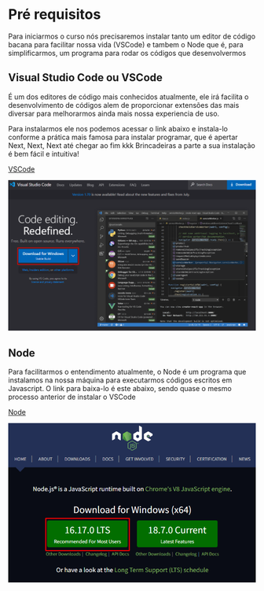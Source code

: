 # Pré requisitos

Para iniciarmos o curso nós precisaremos instalar tanto um editor de código bacana para facilitar nossa vida (VSCode) e tambem o Node que é, para simplificarmos, um programa para rodar os códigos que desenvolvermos

## Visual Studio Code ou VSCode

É um dos editores de código mais conhecidos atualmente, ele irá facilita o desenvolvimento de códigos alem de proporcionar extensões das mais diversar para melhorarmos ainda mais nossa experiencia de uso.

Para instalarmos ele nos podemos acessar o link abaixo e instala-lo conforme a prática mais famosa para instalar programar, que é apertar Next, Next, Next até chegar ao fim kkk
Brincadeiras a parte a sua instalação é bem fácil e intuitiva!

[VSCode](https://code.visualstudio.com)

![Página de instalação do VSCode](./imgs/instalando-vscode.png)

## Node

Para facilitarmos o entendimento atualmente, o Node é um programa que instalamos na nossa máquina para executarmos códigos escritos em Javascript.
O link para baixa-lo é este abaixo, sendo quase o mesmo processo anterior de instalar o VSCode

[Node](https://nodejs.org/en)

![Página de instalação do Node](./imgs/instalando-node.png)
